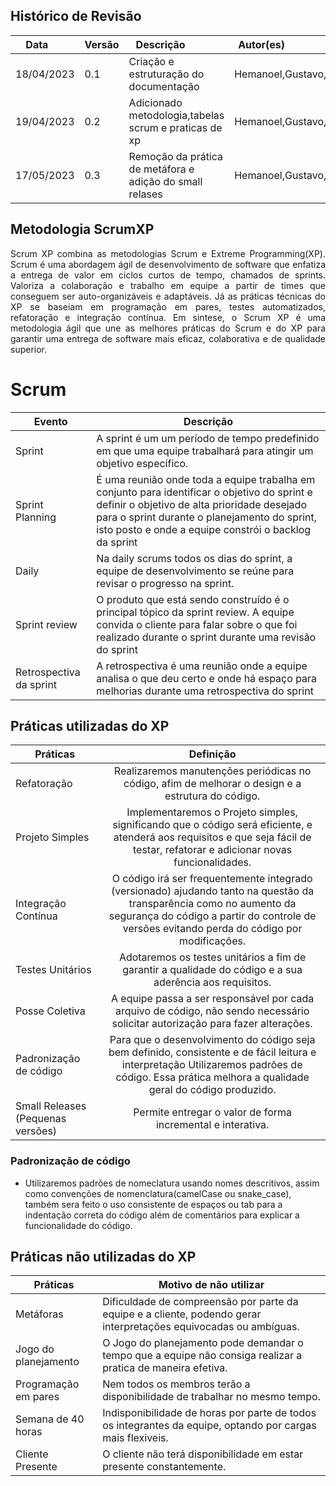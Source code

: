 ## Histórico de Revisão

| Data       | Versão | Descrição            | Autor(es)                                                   |
| ---------- | ------ | -------------------- | ------------------------------------------------------------|
| 18/04/2023 | 0.1 | Criação e estruturação do documentação | Hemanoel,Gustavo,Isaac |
| 19/04/2023 | 0.2 | Adicionado metodologia,tabelas scrum e praticas de xp| Hemanoel,Gustavo,Isaac,Daniela,Milena|
| 17/05/2023 | 0.3 | Remoção da prática de metáfora e adição do small relases| Hemanoel,Gustavo,Isaac,Daniela|


## Metodologia ScrumXP
<div style="text-align: justify"> 
Scrum XP combina as metodologias Scrum e Extreme Programming(XP). Scrum é uma abordagem ágil de desenvolvimento de software que enfatiza a entrega de valor em ciclos curtos de tempo, chamados de sprints. Valoriza a colaboração e trabalho em equipe a partir de times que conseguem ser auto-organizáveis e adaptáveis. Já as práticas técnicas do XP se baseiam em programação em pares, testes automatizados, refatoração e integração contínua. Em sintese, o Scrum XP é uma metodologia ágil que une as melhores práticas do Scrum e do XP para garantir uma entrega de software mais eficaz, colaborativa e de qualidade superior.</div>

# Scrum
| Evento                  | Descrição      | 
| ----------------------- | -------------- |
| Sprint | A sprint é um um período de tempo predefinido em que uma equipe trabalhará para atingir um objetivo específico. |
| Sprint Planning |  É uma reunião onde toda a equipe trabalha em conjunto para identificar o objetivo do sprint e definir o objetivo de alta prioridade desejado para o sprint durante o planejamento do sprint, isto posto e onde a equipe constrói o backlog da sprint |
| Daily  | Na daily scrums todos os dias do sprint, a equipe de desenvolvimento se reúne para revisar o progresso na sprint.|
| Sprint review | O produto que está sendo construído é o principal tópico da sprint review. A equipe convida o cliente para falar sobre o que foi realizado durante o sprint durante uma revisão do sprint | 
| Retrospectiva da sprint | A retrospectiva é uma reunião onde a equipe analisa o que deu certo e onde há espaço para melhorias durante uma retrospectiva do sprint|

## Práticas utilizadas do XP

| Práticas | Definição |
| ------------- |:-------------:|
| Refatoração | Realizaremos manutenções periódicas no código, afim de melhorar o design e a estrutura do código.|
| Projeto Simples | Implementaremos o Projeto simples, significando que o código será eficiente, e atenderá aos requisitos e que seja fácil de testar, refatorar e adicionar novas funcionalidades. | 
| Integração Contínua | O código irá ser frequentemente integrado (versionado) ajudando tanto na questão da transparência como no aumento da segurança do código a partir do controle de versões evitando perda do código por modificações. | 
| Testes Unitários | Adotaremos os testes unitários  a fim de garantir a qualidade do código e a sua aderência aos requisitos. |
| Posse Coletiva | A equipe passa a ser responsável por cada arquivo de código, não sendo necessário solicitar autorização para fazer alterações. |
| Padronização de código | Para que o desenvolvimento do código seja bem definido, consistente e de fácil leitura e interpretação Utilizaremos padrões de código. Essa prática melhora a qualidade geral do código produzido. | 
| Small Releases (Pequenas versões) | Permite entregar o valor de forma incremental e interativa. |

### Padronização de código
* Utilizaremos padrões de nomeclatura usando nomes descritivos, assim como convenções de nomenclatura(camelCase ou snake_case), também sera feito o uso consistente de espaços ou tab para a indentação correta do código além de comentários para explicar a funcionalidade do código.

## Práticas não utilizadas do XP

| Práticas | Motivo de não utilizar |
|----------|-----------------------|
| Metáforas | Dificuldade de compreensão por parte da equipe e a cliente, podendo gerar interpretações equivocadas ou ambíguas. |
| Jogo do planejamento |O Jogo do planejamento pode demandar o tempo que a equipe não consiga realizar a pratica de maneira efetiva. |
| Programação em pares | Nem todos os membros terão a disponibilidade de trabalhar no mesmo tempo. |
| Semana de 40 horas | Indisponibilidade de horas por parte de todos os integrantes da equipe, optando por cargas mais flexiveis. | 
| Cliente Presente | O cliente não terá disponibilidade em estar presente constantemente. | 

<!-- ## Atividades

| Atividade | Método | Ferramenta | Entrega |
| ---------- | ------ | -------------------- | ---------------- |
| Apresentação do problema | Diagrama de Ishikawa | Canva | 06/04 |
| Elaboração documental de visão do produto e projeto | Brainstorm | MkDocs | 20/04 | -->
